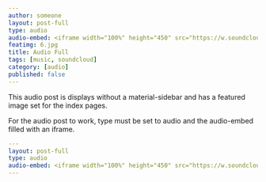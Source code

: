 ```yaml
---
author: someone
layout: post-full
type: audio
audio-embed: <iframe width="100%" height="450" src="https://w.soundcloud.com/player/?url=https%3A//api.soundcloud.com/tracks/143789807&amp;auto_play=false&amp;hide_related=false&amp;show_comments=true&amp;show_user=true&amp;show_reposts=false&amp;visual=true"></iframe>
featimg: 6.jpg
title: Audio Full
tags: [music, soundcloud]
category: [audio]
published: false
---
```

This audio post is displays without a material-sidebar and has a featured image set for the index pages.

For the audio post to work, type must be set to audio and the audio-embed filled with an iframe.

```yml
---
layout: post-full
type: audio
audio-embed: <iframe width="100%" height="450" src="https://w.soundcloud.com/player/?url=https%3A//api.soundcloud.com/tracks/143789807&amp;auto_play=false&amp;hide_related=false&amp;show_comments=true&amp;show_user=true&amp;show_reposts=false&amp;visual=true"></iframe>
---
```
